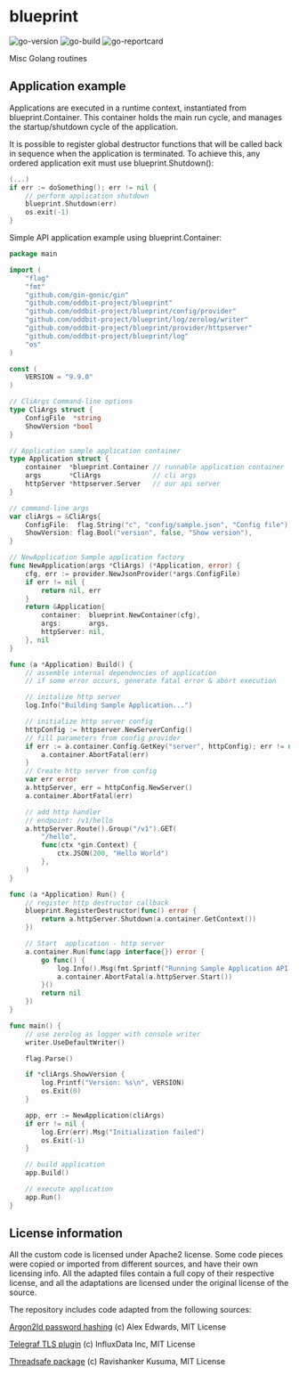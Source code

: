 # blueprint

![go-version](https://img.shields.io/github/go-mod/go-version/oddbit-project/blueprint)
![go-build](https://img.shields.io/github/actions/workflow/status/oddbit-project/blueprint/run-tests.yml)
![go-reportcard](https://goreportcard.com/badge/github.com/oddbit-project/blueprint)


Misc Golang routines


## Application example

Applications are executed in a runtime context, instantiated from blueprint.Container. This container holds the main
run cycle, and manages the startup/shutdown cycle of the application.

It is possible to register global destructor functions that will be called back in sequence when the application is
terminated. To achieve this, any ordered application exit must use blueprint.Shutdown():
```go
(...)
if err := doSomething(); err != nil {
	// perform application shutdown
	blueprint.Shutdown(err)
	os.exit(-1)
}
```

Simple API application example using blueprint.Container:

```go
package main

import (
	"flag"
	"fmt"
	"github.com/gin-gonic/gin"
	"github.com/oddbit-project/blueprint"
	"github.com/oddbit-project/blueprint/config/provider"
	"github.com/oddbit-project/blueprint/log/zerolog/writer"
	"github.com/oddbit-project/blueprint/provider/httpserver"
    "github.com/oddbit-project/blueprint/log"
	"os"
)

const (
	VERSION = "9.9.0"
)

// CliArgs Command-line options
type CliArgs struct {
	ConfigFile  *string
	ShowVersion *bool
}

// Application sample application container
type Application struct {
	container  *blueprint.Container // runnable application container
	args       *CliArgs             // cli args
	httpServer *httpserver.Server   // our api server
}

// command-line args
var cliArgs = &CliArgs{
	ConfigFile:  flag.String("c", "config/sample.json", "Config file"),
	ShowVersion: flag.Bool("version", false, "Show version"),
}

// NewApplication Sample application factory
func NewApplication(args *CliArgs) (*Application, error) {
	cfg, err := provider.NewJsonProvider(*args.ConfigFile)
	if err != nil {
		return nil, err
	}
	return &Application{
		container:  blueprint.NewContainer(cfg),
		args:       args,
		httpServer: nil,
	}, nil
}

func (a *Application) Build() {
	// assemble internal dependencies of application
	// if some error occurs, generate fatal error & abort execution

	// initalize http server
	log.Info("Building Sample Application...")

	// initialize http server config
	httpConfig := httpserver.NewServerConfig()
	// fill parameters from config provider
	if err := a.container.Config.GetKey("server", httpConfig); err != nil {
		a.container.AbortFatal(err)
	}
	// Create http server from config
	var err error
	a.httpServer, err = httpConfig.NewServer()
	a.container.AbortFatal(err)

	// add http handler
	// endpoint: /v1/hello
	a.httpServer.Route().Group("/v1").GET(
		"/hello",
		func(ctx *gin.Context) {
			ctx.JSON(200, "Hello World")
		},
	)
}

func (a *Application) Run() {
	// register http destructor callback
	blueprint.RegisterDestructor(func() error {
		return a.httpServer.Shutdown(a.container.GetContext())
	})

	// Start  application - http server
	a.container.Run(func(app interface{}) error {
		go func() {
			log.Info().Msg(fmt.Sprintf("Running Sample Application API at https://%s:%d/v1/hello", a.httpServer.Config.Host, a.httpServer.Config.Port))
			a.container.AbortFatal(a.httpServer.Start())
		}()
		return nil
	})
}

func main() {
	// use zerolog as logger with console writer
	writer.UseDefaultWriter()

	flag.Parse()

	if *cliArgs.ShowVersion {
		log.Printf("Version: %s\n", VERSION)
		os.Exit(0)
	}

	app, err := NewApplication(cliArgs)
	if err != nil {
		log.Err(err).Msg("Initialization failed")
		os.Exit(-1)
	}

	// build application
	app.Build()

	// execute application
	app.Run()
}
```

## License information

All the custom code is licensed under Apache2 license. Some code pieces were copied or imported from different sources,
and have their own licensing info. All the adapted files contain a full copy of their respective license, and all
the adaptations are licensed under the original license of the source.


The repository includes code adapted from the following sources:

[Argon2Id password hashing](https://github.com/alexedwards/argon2id)
(c) Alex Edwards, MIT License


[Telegraf TLS plugin](https://github.com/influxdata/telegraf/tree/master/plugins/common/tls)
(c) InfluxData Inc, MIT License


[Threadsafe package](https://github.com/hayageek/threadsafe)
 (c) Ravishanker Kusuma, MIT License
